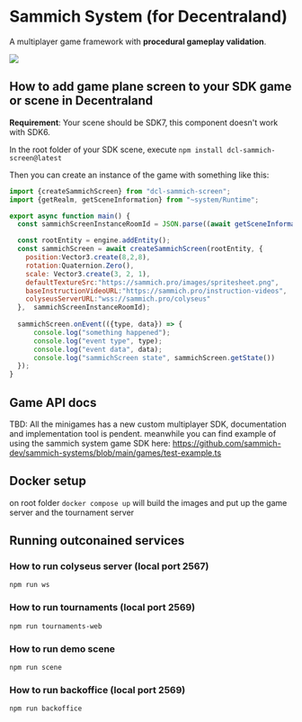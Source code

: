 # Sammich System (for Decentraland)

A multiplayer game framework with **procedural gameplay validation**.


<img src="https://cdn.publish0x.com/prod/fs/cachedimages/2399835183-199b64a081f182118f4392aa8c9dca9cd9406e260d8f1725cea07491fc3326e2.png">

## How to add game plane screen to your SDK game or scene in Decentraland
**Requirement**: Your scene should be SDK7, this component doesn't work with SDK6.

In the root folder of your SDK scene, execute `npm install dcl-sammich-screen@latest`

Then you can create an instance of the game with something like this:
```js
import {createSammichScreen} from "dcl-sammich-screen";
import {getRealm, getSceneInformation} from "~system/Runtime";

export async function main() {
  const sammichScreenInstanceRoomId = JSON.parse((await getSceneInformation({})).metadataJson).scene.base;

  const rootEntity = engine.addEntity();
  const sammichScreen = await createSammichScreen(rootEntity, {
    position:Vector3.create(8,2,8),
    rotation:Quaternion.Zero(),
    scale: Vector3.create(3, 2, 1),
    defaultTextureSrc:"https://sammich.pro/images/spritesheet.png",
    baseInstructionVideoURL:"https://sammich.pro/instruction-videos",
    colyseusServerURL:"wss://sammich.pro/colyseus"
  },  sammichScreenInstanceRoomId);
  
  sammichScreen.onEvent(({type, data}) => {
      console.log("something happened");
      console.log("event type", type);
      console.log("event data", data);
      console.log("sammichScreen state", sammichScreen.getState())
  });
}

```

## Game API docs
TBD: All the minigames has a new custom multiplayer SDK, documentation and implementation tool is pendent.
meanwhile you can find example of using the sammich system game SDK here: https://github.com/sammich-dev/sammich-systems/blob/main/games/test-example.ts

## Docker setup
on root folder `docker compose up` will build the images and put up the game server and the tournament server 

## Running outconained services 
### How to run colyseus server (local port 2567)
`npm run ws`

### How to run tournaments (local port 2569)
`npm run tournaments-web`

### How to run demo scene
`npm run scene`

### How to run backoffice (local port 2569)
`npm run backoffice`

